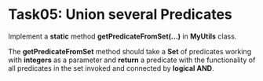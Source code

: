 # Task05: Union several Predicates

Implement a **static** method **getPredicateFromSet(...)** in **MyUtils** class.

The **getPredicateFromSet** method should take a **Set** of predicates working with **integers** as a parameter and **return** a predicate with the functionality of all predicates in the set invoked and connected by **logical AND**.